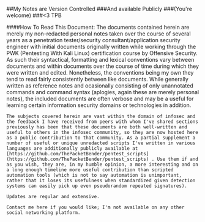 ##My Notes are Version Controlled
###And available Publicly
###(You're welcome)
###\<3 TPB

####How To Read This Document:
	The documents contained herein are merely my non-redacted personal notes taken over the course of several years as a penetration tester/security consultant/application security engineer with initial documents originally written while working through the PWK (Pentesting With Kali Linux) certification course by Offensive Security. As such their syntactical, formatting and lexical conventions vary between documents and within documents over the course of time during which they were written and edited. Nonetheless, the conventions being my own they tend to read fairly consistently between like documents. While generally written as reference notes and ocasionally consisting of only unannotated commands and command syntax (aplogies, again these are merely personal notes), the included documents are often verbose and may be a useful for learning certain information security domains or technologies in addition.
	
	The subjects covered herein are vast within the domain of infosec and the feedback I have received from peers with whom I've shared sections previously has been that these documents are both well-written and useful to others in the infosec community, so they are now hosted here as a public contribution to that community. As a partial supplement a number of useful or unique unredacted scripts I've written in various languages are additionally publicly available at [https://github.com/ThePacketBender/pentest_scripts](https://github.com/ThePacketBender/pentest_scripts) . Use them if and as you wish, they are, in my humble opinion, a more interesting and on a long enough timeline more useful contribution than scripted automation tools (which is not to say automation is unimportant, rather that it loses its usefulness when standardized given detection systems can easily pick up even pseudorandom repeated signatures).
	
	Updates are regular and extensive.
	
	Contact me here if you would like; I'm not available on any other social networking platform.
